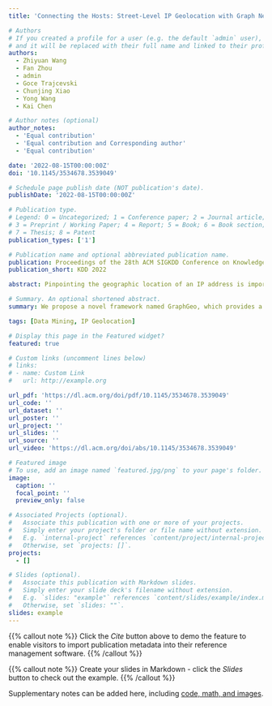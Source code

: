 ```yaml
---
title: 'Connecting the Hosts: Street-Level IP Geolocation with Graph Neural Networks'

# Authors
# If you created a profile for a user (e.g. the default `admin` user), write the username (folder name) here
# and it will be replaced with their full name and linked to their profile.
authors:
  - Zhiyuan Wang
  - Fan Zhou
  - admin
  - Goce Trajcevski
  - Chunjing Xiao
  - Yong Wang
  - Kai Chen

# Author notes (optional)
author_notes:
  - 'Equal contribution'
  - 'Equal contribution and Corresponding author'
  - 'Equal contribution'

date: '2022-08-15T00:00:00Z'
doi: '10.1145/3534678.3539049'

# Schedule page publish date (NOT publication's date).
publishDate: '2022-08-15T00:00:00Z'

# Publication type.
# Legend: 0 = Uncategorized; 1 = Conference paper; 2 = Journal article;
# 3 = Preprint / Working Paper; 4 = Report; 5 = Book; 6 = Book section;
# 7 = Thesis; 8 = Patent
publication_types: ['1']

# Publication name and optional abbreviated publication name.
publication: Proceedings of the 28th ACM SIGKDD Conference on Knowledge Discovery and Data Mining
publication_short: KDD 2022

abstract: Pinpointing the geographic location of an IP address is important for a range of location-aware applications spanning from targeted advertising to fraud prevention. The majority of traditional measurement-based and recent learning-based methods either focus on the efficient employment of topology or utilize data mining to find clues of the target IP in publicly available sources. Motivated by the limitations in existing works, we propose a novel framework named GraphGeo, which provides a complete processing methodology for street-level IP geolocation with the application of graph neural networks. It incorporates IP hosts knowledge and kinds of neighborhood relationships into the graph to infer spatial topology for high-quality geolocation prediction. We explicitly consider and alleviate the negative impact of uncertainty caused by network jitter and congestion, which are pervasive in complicated network environments. Extensive evaluations across three large-scale real-world datasets demonstrate that GraphGeo significantly reduces the geolocation errors compared to the state-of-the-art methods. Moreover, the proposed framework has been deployed on the web platform as an online service for 6 months.

# Summary. An optional shortened abstract.
summary: We propose a novel framework named GraphGeo, which provides a complete processing methodology for street-level IP geolocation with the application of graph neural networks.

tags: [Data Mining, IP Geolocation]

# Display this page in the Featured widget?
featured: true

# Custom links (uncomment lines below)
# links:
# - name: Custom Link
#   url: http://example.org

url_pdf: 'https://dl.acm.org/doi/pdf/10.1145/3534678.3539049'
url_code: ''
url_dataset: ''
url_poster: ''
url_project: ''
url_slides: ''
url_source: ''
url_video: 'https://dl.acm.org/doi/abs/10.1145/3534678.3539049'

# Featured image
# To use, add an image named `featured.jpg/png` to your page's folder.
image:
  caption: ''
  focal_point: ''
  preview_only: false

# Associated Projects (optional).
#   Associate this publication with one or more of your projects.
#   Simply enter your project's folder or file name without extension.
#   E.g. `internal-project` references `content/project/internal-project/index.md`.
#   Otherwise, set `projects: []`.
projects:
  - []

# Slides (optional).
#   Associate this publication with Markdown slides.
#   Simply enter your slide deck's filename without extension.
#   E.g. `slides: "example"` references `content/slides/example/index.md`.
#   Otherwise, set `slides: ""`.
slides: example
---
```


{{% callout note %}}
Click the _Cite_ button above to demo the feature to enable visitors to import publication metadata into their reference management software.
{{% /callout %}}

{{% callout note %}}
Create your slides in Markdown - click the _Slides_ button to check out the example.
{{% /callout %}}

Supplementary notes can be added here, including [code, math, and images](https://wowchemy.com/docs/writing-markdown-latex/).
